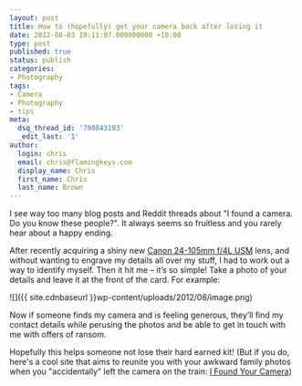 ```yaml
---
layout: post
title: How to (hopefully) get your camera back after losing it
date: 2012-08-03 19:11:07.000000000 +10:00
type: post
published: true
status: publish
categories:
- Photography
tags:
- Camera
- Photography
- tips
meta:
  dsq_thread_id: '790843193'
  _edit_last: '1'
author:
  login: chris
  email: chris@flamingkeys.com
  display_name: Chris
  first_name: Chris
  last_name: Brown
---
```

I see way too many blog posts and Reddit threads about "I found a camera. Do you know these people?". It always seems so fruitless and you rarely hear about a happy ending.

After recently acquiring a shiny new [Canon 24-105mm f/4L USM](http://www.canon.com.au/For-You/Camera-Lenses/EF24-105mm-f4L-IS-USM-Lens) lens, and without wanting to engrave my details all over my stuff, I had to work out a way to identify myself. Then it hit me – it’s so simple! Take a photo of your details and leave it at the front of the card. For example:

![]({{ site.cdnbaseurl }}wp-content/uploads/2012/08/image.png)

Now if someone finds my camera and is feeling generous, they’ll find my contact details while perusing the photos and be able to get in touch with me with offers of ransom.

Hopefully this helps someone not lose their hard earned kit! (But if you do, here's a cool site that aims to reunite you with your awkward family photos when you "accidentally" left the camera on the train: [I Found Your Camera](https://www.ifoundyourcamera.net/))
